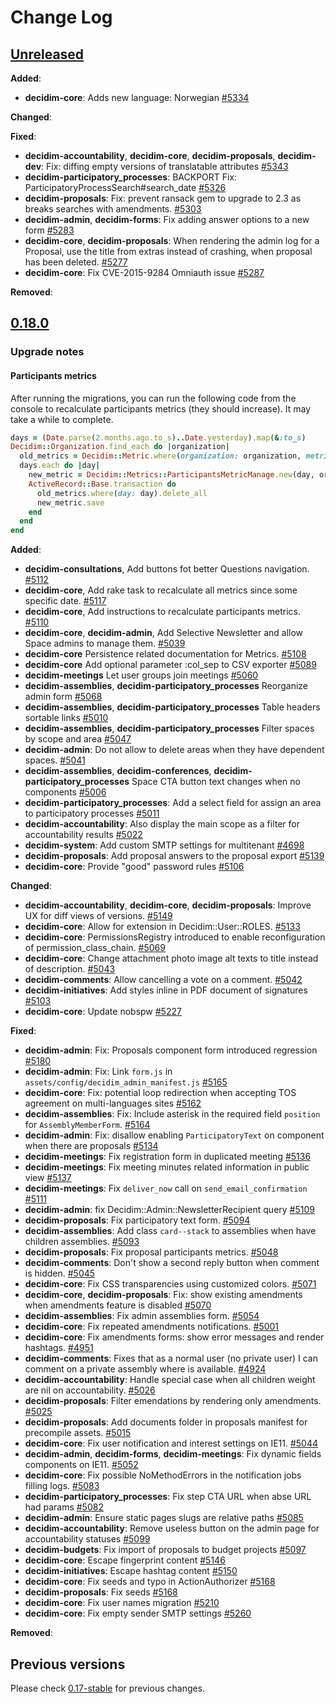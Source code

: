 # Change Log

## [Unreleased](https://github.com/decidim/decidim/tree/0.18-stable)

**Added**:

- **decidim-core**: Adds new language: Norwegian [#5334](https://github.com/decidim/decidim/pull/5334)

**Changed**:

**Fixed**:

- **decidim-accountability**, **decidim-core**, **decidim-proposals**, **decidim-dev**: Fix: diffing empty versions of translatable attributes [\#5343](https://github.com/decidim/decidim/pull/5343)
- **decidim-participatory_processes**: BACKPORT Fix: ParticipatoryProcessSearch#search_date [#5326](https://github.com/decidim/decidim/pull/5326)
- **decidim-proposals**: Fix: prevent ransack gem to upgrade to 2.3 as breaks searches with amendments. [#5303](https://github.com/decidim/decidim/pull/5303)
- **decidim-admin**, **decidim-forms**: Fix adding answer options to a new form [#5283](https://github.com/decidim/decidim/pull/5283)
- **decidim-core**, **decidim-proposals**: When rendering the admin log for a Proposal, use the title from extras instead of crashing, when proposal has been deleted. [#5277](https://github.com/decidim/decidim/pull/5277)
- **decidim-core**: Fix CVE-2015-9284 Omniauth issue [#5287](https://github.com/decidim/decidim/pull/5287)

**Removed**:

## [0.18.0](https://github.com/decidim/decidim/tree/v0.18.0)

### Upgrade notes

#### Participants metrics

After running the migrations, you can run the following code from the console to recalculate participants metrics (they should increase). It may take a while to complete.

```ruby
days = (Date.parse(2.months.ago.to_s)..Date.yesterday).map(&:to_s)
Decidim::Organization.find_each do |organization|
  old_metrics = Decidim::Metric.where(organization: organization, metric_type: "participants")
  days.each do |day|
    new_metric = Decidim::Metrics::ParticipantsMetricManage.new(day, organization)
    ActiveRecord::Base.transaction do
      old_metrics.where(day: day).delete_all
      new_metric.save
    end
  end
end
```

**Added**:

- **decidim-consultations**, Add buttons fot better Questions navigation. [#5112](https://github.com/decidim/decidim/pull/5112)
- **decidim-core**, Add rake task to recalculate all metrics since some specific date. [#5117](https://github.com/decidim/decidim/pull/5117)
- **decidim-core**, Add instructions to recalculate participants metrics. [#5110](https://github.com/decidim/decidim/pull/5110)
- **decidim-core**, **decidim-admin**, Add Selective Newsletter and allow Space admins to manage them. [#5039](https://github.com/decidim/decidim/pull/5039)
- **decidim-core** Persistence related documentation for Metrics. [\#5108](https://github.com/decidim/decidim/pull/5108)
- **decidim-core** Add optional parameter :col_sep to CSV exporter [\#5089](https://github.com/decidim/decidim/pull/5089)
- **decidim-meetings** Let user groups join meetings [\#5060](https://github.com/decidim/decidim/pull/5060)
- **decidim-assemblies**, **decidim-participatory_processes** Reorganize admin form [\#5068](https://github.com/decidim/decidim/pull/5068)
- **decidim-assemblies**, **decidim-participatory_processes** Table headers sortable links [\#5010](https://github.com/decidim/decidim/pull/5010)
- **decidim-assemblies**, **decidim-participatory_processes** Filter spaces by scope and area [\#5047](https://github.com/decidim/decidim/pull/5047)
- **decidim-admin**: Do not allow to delete areas when they have dependent spaces. [#5041](https://github.com/decidim/decidim/pull/5041)
- **decidim-assemblies**, **decidim-conferences**, **decidim-participatory_processes** Space CTA button text changes when no components [\#5006](https://github.com/decidim/decidim/pull/5006)
- **decidim-participatory_processes**: Add a select field for assign an area to participatory processes [#5011](https://github.com/decidim/decidim/pull/5011)
- **decidim-accountability**: Also display the main scope as a filter for accountability results [#5022](https://github.com/decidim/decidim/pull/5022)
- **decidim-system**: Add custom SMTP settings for multitenant [#4698](https://github.com/decidim/decidim/pull/4698)
- **decidim-proposals**: Add proposal answers to the proposal export [#5139](https://github.com/decidim/decidim/pull/5139)
- **decidim-core**: Provide "good" password rules [#5106](https://github.com/decidim/decidim/pull/5106)

**Changed**:

- **decidim-accountability**, **decidim-core**, **decidim-proposals**: Improve UX for diff views of versions. [#5149](https://github.com/decidim/decidim/pull/5149)
- **decidim-core**: Allow for extension in Decidim::User::ROLES. [#5133](https://github.com/decidim/decidim/pull/5133)
- **decidim-core**: PermissionsRegistry introduced to enable reconfiguration of permission_class_chain. [#5069](https://github.com/decidim/decidim/pull/5069)
- **decidim-core**: Change attachment photo image alt texts to title instead of description. [#5043](https://github.com/decidim/decidim/pull/5043)
- **decidim-comments**: Allow cancelling a vote on a comment. [#5042](https://github.com/decidim/decidim/pull/5042)
- **decidim-initiatives**: Add styles inline in PDF document of signatures [#5103](https://github.com/decidim/decidim/pull/5103)
- **decidim-core**: Update nobspw [#5227](https://github.com/decidim/decidim/pull/5227)

**Fixed**:

- **decidim-admin**: Fix: Proposals component form introduced regression [\#5180](https://github.com/decidim/decidim/pull/5180)
- **decidim-admin**: Fix: Link `form.js` in `assets/config/decidim_admin_manifest.js` [\#5165](https://github.com/decidim/decidim/pull/5165)
- **decidim-core**: Fix: potential loop redirection when accepting TOS agreement on multi-languages sites [\#5162](https://github.com/decidim/decidim/pull/5162)
- **decidim-assemblies**: Fix: Include asterisk in the required field `position` for `AssemblyMemberForm`. [\#5164](https://github.com/decidim/decidim/pull/5164)
- **decidim-admin**: Fix: disallow enabling `ParticipatoryText` on component when there are proposals [\#5134](https://github.com/decidim/decidim/pull/5134)
- **decidim-meetings**: Fix registration form in duplicated meeting [\#5136](https://github.com/decidim/decidim/pull/5136)
- **decidim-meetings**: Fix meeting minutes related information in public view [\#5137](https://github.com/decidim/decidim/pull/5137)
- **decidim-meetings**: Fix `deliver_now` call on `send_email_confirmation` [\#5111](https://github.com/decidim/decidim/pull/5111)
- **decidim-admin**: fix Decidim::Admin::NewsletterRecipient query [\#5109](https://github.com/decidim/decidim/pull/5109)
- **decidim-proposals**: Fix participatory text form. [#5094](https://github.com/decidim/decidim/pull/5094)
- **decidim-assemblies**: Add class `card--stack` to assemblies when have children assemblies. [#5093](https://github.com/decidim/decidim/pull/5093)
- **decidim-proposals**: Fix proposal participants metrics. [#5048](https://github.com/decidim/decidim/pull/5048)
- **decidim-comments**: Don't show a second reply button when comment is hidden. [#5045](https://github.com/decidim/decidim/pull/5045)
- **decidim-core**: Fix CSS transparencies using customized colors. [\#5071](https://github.com/decidim/decidim/pull/5071)
- **decidim-core**, **decidim-proposals**: Fix: show existing amendments when amendments feature is disabled [\#5070](https://github.com/decidim/decidim/pull/5070)
- **decidim-assemblies**: Fix admin assemblies form. [\#5054](https://github.com/decidim/decidim/pull/5054)
- **decidim-core**: Fix repeated amendments notifications. [\#5001](https://github.com/decidim/decidim/pull/5001)
- **decidim-core**: Fix amendments forms: show error messages and render hashtags. [#4951](https://github.com/decidim/decidim/pull/4951)
- **decidim-comments**: Fixes that as a normal user (no private user) I can comment on a private assembly where is available. [#4924](https://github.com/decidim/decidim/pull/4924)
- **decidim-accountability**: Handle special case when all children weight are nil on accountability. [#5026](https://github.com/decidim/decidim/pull/5026)
- **decidim-proposals**: Filter emendations by rendering only amendments. [#5025](https://github.com/decidim/decidim/pull/5025)
- **decidim-proposals**: Add documents folder in proposals manifest for precompile assets. [#5015](https://github.com/decidim/decidim/pull/5015)
- **decidim-core**: Fix user notification and interest settings on IE11. [#5044](https://github.com/decidim/decidim/pull/5044)
- **decidim-admin**, **decidim-forms**, **decidim-meetings**: Fix dynamic fields components on IE11. [#5052](https://github.com/decidim/decidim/pull/5052)
- **decidim-core**: Fix possible NoMethodErrors in the notification jobs filling logs. [#5083](https://github.com/decidim/decidim/pull/5083)
- **decidim-participatory_processes**: Fix step CTA URL when abse URL had params [#5082](https://github.com/decidim/decidim/pull/5082)
- **decidim-admin**: Ensure static pages slugs are relative paths [#5085](https://github.com/decidim/decidim/pull/5085)
- **decidim-accountability**: Remove useless button on the admin page for accountability statuses [#5099](https://github.com/decidim/decidim/pull/5099)
- **decidim-budgets**: Fix import of proposals to budget projects [#5097](https://github.com/decidim/decidim/pull/5097)
- **decidim-core**: Escape fingerprint content [#5146](https://github.com/decidim/decidim/pull/5146)
- **decidim-initiatives**: Escape hashtag content [#5150](https://github.com/decidim/decidim/pull/5150)
- **decidim-core**: Fix seeds and typo in ActionAuthorizer [#5168](https://github.com/decidim/decidim/pull/5168)
- **decidim-proposals**: Fix seeds [#5168](https://github.com/decidim/decidim/pull/5168)
- **decidim-core**: Fix user names migration [#5210](https://github.com/decidim/decidim/pull/5210)
- **decidim-core**: Fix empty sender SMTP settings [#5260](https://github.com/decidim/decidim/pull/5260)

**Removed**:

## Previous versions

Please check [0.17-stable](https://github.com/decidim/decidim/blob/0.17-stable/CHANGELOG.md) for previous changes.
